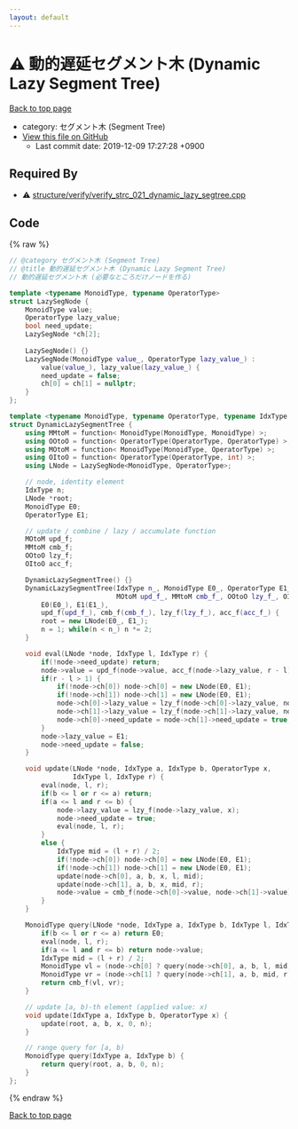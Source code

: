 ```yaml
---
layout: default
---
```


<!-- mathjax config similar to math.stackexchange -->
<script type="text/javascript" async
  src="https://cdnjs.cloudflare.com/ajax/libs/mathjax/2.7.5/MathJax.js?config=TeX-MML-AM_CHTML">
</script>
<script type="text/x-mathjax-config">
  MathJax.Hub.Config({
    TeX: { equationNumbers: { autoNumber: "AMS" }},
    tex2jax: {
      inlineMath: [ ['$','$'] ],
      processEscapes: true
    },
    "HTML-CSS": { matchFontHeight: false },
    displayAlign: "left",
    displayIndent: "2em"
  });
</script>

<script type="text/javascript" src="https://cdnjs.cloudflare.com/ajax/libs/jquery/3.4.1/jquery.min.js"></script>
<script src="https://cdn.jsdelivr.net/npm/jquery-balloon-js@1.1.2/jquery.balloon.min.js" integrity="sha256-ZEYs9VrgAeNuPvs15E39OsyOJaIkXEEt10fzxJ20+2I=" crossorigin="anonymous"></script>
<script type="text/javascript" src="../../assets/js/copy-button.js"></script>
<link rel="stylesheet" href="../../assets/css/copy-button.css" />


# :warning: 動的遅延セグメント木 (Dynamic Lazy Segment Tree)
<a href="../../index.html">Back to top page</a>

* category: セグメント木 (Segment Tree)
* <a href="{{ site.github.repository_url }}/blob/master/structure/strc_021_dynamic_lazy_segtree.cpp">View this file on GitHub</a>
    - Last commit date: 2019-12-09 17:27:28 +0900




## Required By
* :warning: <a href="verify/verify_strc_021_dynamic_lazy_segtree.cpp.html">structure/verify/verify_strc_021_dynamic_lazy_segtree.cpp</a>


## Code
{% raw %}
```cpp
// @category セグメント木 (Segment Tree)
// @title 動的遅延セグメント木 (Dynamic Lazy Segment Tree)
// 動的遅延セグメント木 (必要なところだけノードを作る)

template <typename MonoidType, typename OperatorType>
struct LazySegNode {
    MonoidType value;
    OperatorType lazy_value;
    bool need_update;
    LazySegNode *ch[2];
    
    LazySegNode() {}
    LazySegNode(MonoidType value_, OperatorType lazy_value_) :
        value(value_), lazy_value(lazy_value_) {
        need_update = false;
        ch[0] = ch[1] = nullptr;
    }
};

template <typename MonoidType, typename OperatorType, typename IdxType = int>
struct DynamicLazySegmentTree {
    using MMtoM = function< MonoidType(MonoidType, MonoidType) >;
    using OOtoO = function< OperatorType(OperatorType, OperatorType) >;
    using MOtoM = function< MonoidType(MonoidType, OperatorType) >;
    using OItoO = function< OperatorType(OperatorType, int) >;
    using LNode = LazySegNode<MonoidType, OperatorType>;

    // node, identity element
    IdxType n;
    LNode *root;
    MonoidType E0;
    OperatorType E1;

    // update / combine / lazy / accumulate function
    MOtoM upd_f;
    MMtoM cmb_f;
    OOtoO lzy_f;
    OItoO acc_f;

    DynamicLazySegmentTree() {}
    DynamicLazySegmentTree(IdxType n_, MonoidType E0_, OperatorType E1_,
                           MOtoM upd_f_, MMtoM cmb_f_, OOtoO lzy_f_, OItoO acc_f_) :
        E0(E0_), E1(E1_),
        upd_f(upd_f_), cmb_f(cmb_f_), lzy_f(lzy_f_), acc_f(acc_f_) {
        root = new LNode(E0_, E1_);
        n = 1; while(n < n_) n *= 2;
    }

    void eval(LNode *node, IdxType l, IdxType r) {
        if(!node->need_update) return;
        node->value = upd_f(node->value, acc_f(node->lazy_value, r - l));
        if(r - l > 1) {
            if(!node->ch[0]) node->ch[0] = new LNode(E0, E1);
            if(!node->ch[1]) node->ch[1] = new LNode(E0, E1);
            node->ch[0]->lazy_value = lzy_f(node->ch[0]->lazy_value, node->lazy_value);
            node->ch[1]->lazy_value = lzy_f(node->ch[1]->lazy_value, node->lazy_value);
            node->ch[0]->need_update = node->ch[1]->need_update = true;
        }
        node->lazy_value = E1;
        node->need_update = false;
    }

    void update(LNode *node, IdxType a, IdxType b, OperatorType x,
                IdxType l, IdxType r) {
        eval(node, l, r);
        if(b <= l or r <= a) return;
        if(a <= l and r <= b) {
            node->lazy_value = lzy_f(node->lazy_value, x);
            node->need_update = true;
            eval(node, l, r);
        }
        else {
            IdxType mid = (l + r) / 2;
            if(!node->ch[0]) node->ch[0] = new LNode(E0, E1);
            if(!node->ch[1]) node->ch[1] = new LNode(E0, E1);
            update(node->ch[0], a, b, x, l, mid);
            update(node->ch[1], a, b, x, mid, r);
            node->value = cmb_f(node->ch[0]->value, node->ch[1]->value);
        }
    }

    MonoidType query(LNode *node, IdxType a, IdxType b, IdxType l, IdxType r) {
        if(b <= l or r <= a) return E0;
        eval(node, l, r);
        if(a <= l and r <= b) return node->value;
        IdxType mid = (l + r) / 2;
        MonoidType vl = (node->ch[0] ? query(node->ch[0], a, b, l, mid) : E0);
        MonoidType vr = (node->ch[1] ? query(node->ch[1], a, b, mid, r) : E0);
        return cmb_f(vl, vr);
    }

    // update [a, b)-th element (applied value: x)
    void update(IdxType a, IdxType b, OperatorType x) {
        update(root, a, b, x, 0, n);
    }

    // range query for [a, b)
    MonoidType query(IdxType a, IdxType b) {
        return query(root, a, b, 0, n);
    }
};

```
{% endraw %}

<a href="../../index.html">Back to top page</a>

